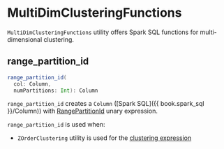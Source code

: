 # MultiDimClusteringFunctions

`MultiDimClusteringFunctions` utility offers Spark SQL functions for multi-dimensional clustering.

## <span id="range_partition_id"> range_partition_id

```scala
range_partition_id(
  col: Column,
  numPartitions: Int): Column
```

`range_partition_id` creates a `Column` ([Spark SQL]({{ book.spark_sql }}/Column)) with [RangePartitionId](RangePartitionId.md) unary expression.

`range_partition_id` is used when:

* `ZOrderClustering` utility is used for the [clustering expression](ZOrderClustering.md#getClusteringExpression)
